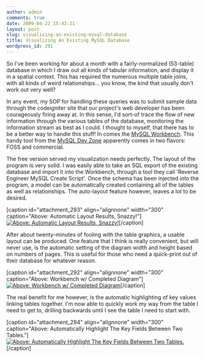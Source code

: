 ```yaml
---
author: admin
comments: true
date: 2009-04-22 15:43:21
layout: post
slug: visualizing-an-existing-mysql-database
title: Visualizing An Existing MySQL Database
wordpress_id: 291
---
```


So I've been working for about a month with a fairly-normalized (53-table) database in which I draw out all kinds of tabular information, and display it in a spatial context. This has required the numerous multiple table joins, with all kinds of weird relationships... you know, the kind that usually don't work out very well? <!-- more -->

In any event, my SOP for handling these queries was to submit sample data through the codeigniter site that our project's web developer has been courageously firing away at. In this sense, I'd sort-of trace the flow of new information through the various tables of the database, monitoring the information stream as best as I could. I thought to myself, that there has to be a better way to handle this stuff! In comes the [MySQL Workbench](http://dev.mysql.com/workbench/). This handy tool from the [MySQL Dev Zone](http://dev.mysql.com/) apparently comes in two flavors: FOSS and commercial.

The free version served my visualization needs perfectly. The layout of the program is very solid. I was easily able to take an SQL export of the existing database and import it into the Workbench, through a tool they call 'Reverse Engineer MySQL Create Script'. Once the schema has been injected into the program, a model can be automatically created containing all of the tables as well as relationships. The auto-layout feature however, leaves a lot to be desired.

[caption id="attachment_293" align="alignnone" width="300" caption="Above: Automatic Layout Results, Snazzy!"][![Above: Automatic Layout Results, Snazzy!](http://www.mkgeomatics.com/wordpress/wp-content/uploads/2009/04/initial_layout-300x189.jpg)](http://www.mkgeomatics.com/wordpress/wp-content/uploads/2009/04/initial_layout.jpeg)[/caption]

After about twenty-minutes of fooling with the table graphics, a usable layout can be produced. One feature that I think is really convenient, but will never use, is the automatic setting of the diagram width and height based on numbers of pages. This is useful for those who need a quick-print out of their database for whatever reason.

[caption id="attachment_292" align="alignnone" width="300" caption="Above: Workbench w/ Completed Diagram"][![Above: Workbench w/ Completed Diagram](http://www.mkgeomatics.com/wordpress/wp-content/uploads/2009/04/workspace-300x187.jpg)](http://www.mkgeomatics.com/wordpress/wp-content/uploads/2009/04/workspace.jpeg)[/caption]

The real benefit for me however, is the automatic highlighting of key values linking tables together. I'm now able to quickly work my way from the table I need to get to, drilling backwards until I see the table I need to start with.

[caption id="attachment_294" align="alignnone" width="300" caption="Above: Automatically Highlight The Key Fields Between Two Tables."][![Above: Automatically Highlight The Key Fields Between Two Tables.](http://www.mkgeomatics.com/wordpress/wp-content/uploads/2009/04/linking_tables-300x147.jpg)](http://www.mkgeomatics.com/wordpress/wp-content/uploads/2009/04/linking_tables.jpeg)[/caption]
